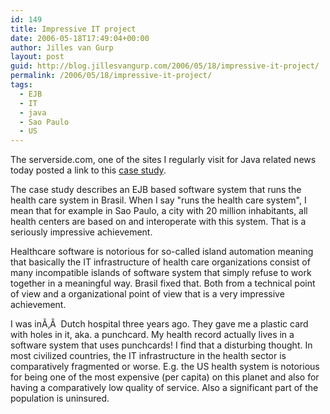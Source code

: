 ```yaml
---
id: 149
title: Impressive IT project
date: 2006-05-18T17:49:04+00:00
author: Jilles van Gurp
layout: post
guid: http://blog.jillesvangurp.com/2006/05/18/impressive-it-project/
permalink: /2006/05/18/impressive-it-project/
tags:
  - EJB
  - IT
  - java
  - Sao Paulo
  - US
---
```

The serverside.com, one of the sites I regularly visit for Java related news today posted a link to this [case study](http://www.infoq.com/articles/Brasilian-Healthcare-System).

The case study describes an EJB based software system that runs the health care system in Brasil. When I say "runs the health care system", I mean that for example in Sao Paulo, a city with 20 million inhabitants, all health centers are based on and interoperate with this system. That is a seriously impressive achievement.

Healthcare software is notorious for so-called island automation meaning that basically the IT infrastructure of health care organizations consist of many incompatible islands of software system that simply refuse to work together in a meaningful way. Brasil fixed that. Both from a technical point of view and a organizational point of view that is a very impressive achievement.

I was inÃ‚Â  Dutch hospital three years ago. They gave me a plastic card with holes in it, aka. a punchcard. My health record actually lives in a software system that uses punchcards! I find that a disturbing thought. In most civilized countries, the IT infrastructure in the health sector is comparatively fragmented or worse. E.g. the US health system is notorious for being one of the most expensive (per capita) on this planet and also for having a comparatively low quality of service. Also a significant part of the population is uninsured.